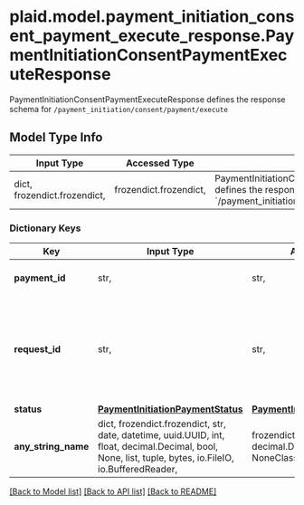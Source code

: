 # plaid.model.payment_initiation_consent_payment_execute_response.PaymentInitiationConsentPaymentExecuteResponse

PaymentInitiationConsentPaymentExecuteResponse defines the response schema for `/payment_initiation/consent/payment/execute`

## Model Type Info
Input Type | Accessed Type | Description | Notes
------------ | ------------- | ------------- | -------------
dict, frozendict.frozendict,  | frozendict.frozendict,  | PaymentInitiationConsentPaymentExecuteResponse defines the response schema for &#x60;/payment_initiation/consent/payment/execute&#x60; | 

### Dictionary Keys
Key | Input Type | Accessed Type | Description | Notes
------------ | ------------- | ------------- | ------------- | -------------
**payment_id** | str,  | str,  | A unique ID identifying the payment | 
**request_id** | str,  | str,  | A unique identifier for the request, which can be used for troubleshooting. This identifier, like all Plaid identifiers, is case sensitive. | 
**status** | [**PaymentInitiationPaymentStatus**](PaymentInitiationPaymentStatus.md) | [**PaymentInitiationPaymentStatus**](PaymentInitiationPaymentStatus.md) |  | 
**any_string_name** | dict, frozendict.frozendict, str, date, datetime, uuid.UUID, int, float, decimal.Decimal, bool, None, list, tuple, bytes, io.FileIO, io.BufferedReader,  | frozendict.frozendict, str, decimal.Decimal, BoolClass, NoneClass, tuple, bytes, FileIO | any string name can be used but the value must be the correct type | [optional]

[[Back to Model list]](../../README.md#documentation-for-models) [[Back to API list]](../../README.md#documentation-for-api-endpoints) [[Back to README]](../../README.md)

